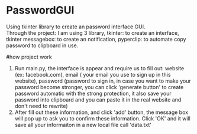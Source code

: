 # PasswordGUI
Using tkinter library to create an password interface GUI.  
Through the project: 
I am using 3 library,
  tkinter: to create an interface,
  tkinter messagebox: to create an notification,
  pyperclip: to automate copy password to clipboard in use.

#how project work
1. Run main.py, the interface is appear and require us to fill out:
     website (ex: facebook.com),
     email ( your email you use to sign up in this website),
     password (password to sign in, in case you want to make your password become stronger, you can click 'generate button' to create password automatic with the strong protection, it also save your password into clipboard and you can paste it in the real website and don't need to rewrite)
2. After fill out these information, and click 'add' button, the message box will pop up to ask you to confirm these information. Click 'OK' and it will save all your informaiton in a new local file call 'data.txt'
     
